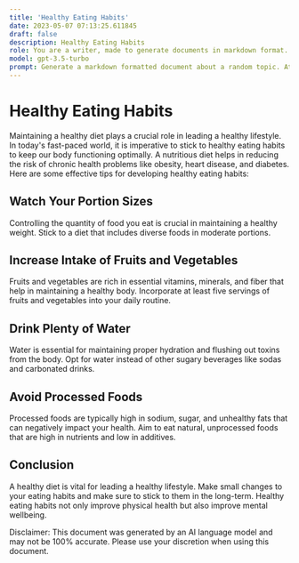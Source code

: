 ```yaml
---
title: 'Healthy Eating Habits'
date: 2023-05-07 07:13:25.611845
draft: false
description: Healthy Eating Habits
role: You are a writer, made to generate documents in markdown format. It is very important that all of the documents you generate are in valid markdown format.
model: gpt-3.5-turbo
prompt: Generate a markdown formatted document about a random topic. At the bottom, include a disclaimer explaining that the document was generated by you. The first line of the document should be the title. Make sure that the entire document is in proper markdown format, using a mix of various tags to make the document visually appealing.
---
```


# Healthy Eating Habits

Maintaining a healthy diet plays a crucial role in leading a healthy lifestyle. In today's fast-paced world, it is imperative to stick to healthy eating habits to keep our body functioning optimally. A nutritious diet helps in reducing the risk of chronic health problems like obesity, heart disease, and diabetes. Here are some effective tips for developing healthy eating habits:

## Watch Your Portion Sizes

Controlling the quantity of food you eat is crucial in maintaining a healthy weight. Stick to a diet that includes diverse foods in moderate portions.

## Increase Intake of Fruits and Vegetables

Fruits and vegetables are rich in essential vitamins, minerals, and fiber that help in maintaining a healthy body. Incorporate at least five servings of fruits and vegetables into your daily routine.

## Drink Plenty of Water

Water is essential for maintaining proper hydration and flushing out toxins from the body. Opt for water instead of other sugary beverages like sodas and carbonated drinks.

## Avoid Processed Foods

Processed foods are typically high in sodium, sugar, and unhealthy fats that can negatively impact your health. Aim to eat natural, unprocessed foods that are high in nutrients and low in additives.

## Conclusion

A healthy diet is vital for leading a healthy lifestyle. Make small changes to your eating habits and make sure to stick to them in the long-term. Healthy eating habits not only improve physical health but also improve mental wellbeing.

Disclaimer: This document was generated by an AI language model and may not be 100% accurate. Please use your discretion when using this document.